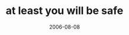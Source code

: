 ---
layout: base.njk
title : 'at least you will be safe' 
view_title : 'at least you will be safe' 
year : '2006' 
date : '2006-08-08' 
img_file : '/drawing/atleastyouwillbesafe.png' 
html_file : 'atleastyouwillbesafe' 
next_html : 'whatareyoulookingat.html' 
year_order : '206' 
permalink : "title/{{html_file}}.html"
---